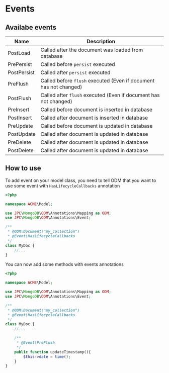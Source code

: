 # Events

## Availabe events

|Name|Description|
|----|-----------|
|PostLoad|Called after the document was loaded from database|
|PrePersist|Called before `persist` executed|
|PostPersist|Called after `persist` executed|
|PreFlush|Called before `flush` executed (Even if document has not changed)|
|PostFlush|Called after `flush` executed (Even if document has not changed)|
|PreInsert|Called before document is inserted in database|
|PostInsert|Called after document is inserted in database|
|PreUpdate|Called before document is updated in database|
|PostUpdate|Called after document is updated in database|
|PreDelete|Called after document is updated in database|
|PostDelete|Called after document is updated in database|

## How to use

To add event on your model class, you need to tell ODM that you want to use some event with `HasLifecycleCallbacks` annotation

```php
<?php

namespace ACME\Model;

use JPC\MongoDB\ODM\Annotations\Mapping as ODM;
use JPC\MongoDB\ODM\Annotations\Event;

/**
 * @ODM\Document("my_collection")
 * @Event\HasLifecycleCallbacks
 */
class MyDoc {
    //...
}
```

You can now add some methods with events annotations

```php
<?php

namespace ACME\Model;

use JPC\MongoDB\ODM\Annotations\Mapping as ODM;
use JPC\MongoDB\ODM\Annotations\Event;

/**
 * @ODM\Document("my_collection")
 * @Event\HasLifecycleCallbacks
 */
class MyDoc {
    //...

    /**
     * @Event\PreFlush
     */
    public function updateTimestamp(){
        $this->date = time();
    }
}
```